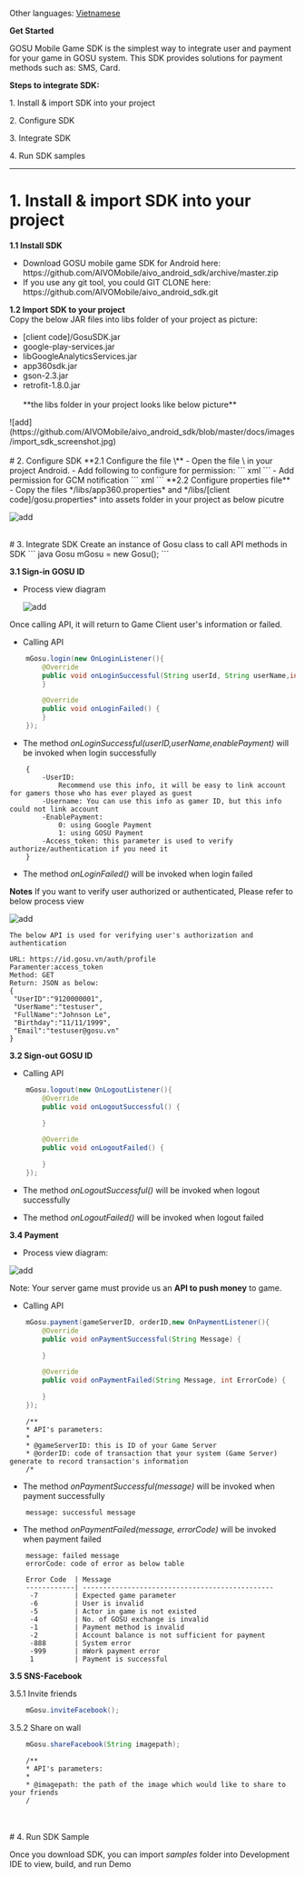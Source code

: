 Other languages: [Vietnamese](README_VI.md)

**Get Started**

GOSU Mobile Game SDK is the simplest way to integrate user and payment for
your game in GOSU system. This SDK provides solutions for payment
methods such as: SMS, Card.



**Steps to integrate SDK:**

​1. Install & import SDK into your project

​2. Configure SDK

​3. Integrate SDK

​4. Run SDK samples

<hr/>

# 1. Install & import SDK into your project
**1.1 Install SDK**
<ul>
	<li>Download GOSU mobile game SDK for Android here: 
	https://github.com/AIVOMobile/aivo_android_sdk/archive/master.zip </li>
	<li>If you use any git tool, you could GIT CLONE here: 
	https://github.com/AIVOMobile/aivo_android_sdk.git</li>

</ul>

**1.2 Import SDK to your project**
<br/>
Copy the below JAR files into libs folder of your project as picture:
<ul>
	<li>[client code]/GosuSDK.jar</li>
	<li>google-play-services.jar</li>
	<li>libGoogleAnalyticsServices.jar</li>
	<li>app360sdk.jar</li>
	<li>gson-2.3.jar</li>
	<li>retrofit-1.8.0.jar</li>
	<br/>
	**the libs folder in your project looks like below picture**
</ul>
![add](https://github.com/AIVOMobile/aivo_android_sdk/blob/master/docs/images/import_sdk_screenshot.jpg)
<br/>
<br/>
# 2. Configure SDK
**2.1 Configure the file \<AndroidMainfest.xml\>**
- Open the file \<AndroidMainfest.xml\> in your project Android.
- Add following to configure for permission:
``` xml
	<uses-permission android:name="android.permission.WRITE_EXTERNAL_STORAGE" />
	<uses-permission android:name="android.permission.INTERNET" />
	<uses-permission android:name="android.permission.ACCESS_WIFI_STATE" />
	<uses-permission android:name="android.permission.ACCESS_NETWORK_STATE" />
	<uses-permission android:name="android.permission.READ_PHONE_STATE"/> 
	<uses-permission android:name="android.permission.GET_ACCOUNTS" />
	<uses-permission android:name="android.permission.WAKE_LOCK" />
	<uses-permission android:name="android.permission.VIBRATE" />
	<uses-permission android:name="com.google.android.c2dm.permission.RECEIVE" />
```
- Add permission for GCM notification
``` xml
	<permission android:name="<your_package_name>.permission.C2D_MESSAGE" 
				android:protectionLevel="signature" />
    <uses-permission android:name="<your_package_name>.permission.C2D_MESSAGE" />
	<receiver
        android:name="com.google.android.gcm.GCMBroadcastReceiver"
        android:permission="com.google.android.c2dm.permission.SEND" >
        <intent-filter>
            <action android:name="com.google.android.c2dm.intent.RECEIVE" />
            <action android:name="com.google.android.c2dm.intent.REGISTRATION" />
            <category android:name="<your_package_name>" />
        </intent-filter>
    </receiver>
    <service android:name="com.gusu.mobile.sdk.GCMIntentService" /> 
```
**2.2 Configure properties file**
- Copy the files */libs/app360.properties* and */libs/[client code]/gosu.properties* into assets folder in your project as 
below picutre

![add](https://github.com/AIVOMobile/aivo_android_sdk/blob/master/docs/images/assets_folder.jpg)

<br/>
# 3. Integrate SDK
Create an instance of Gosu class to call API methods in SDK
``` java
Gosu mGosu = new Gosu();
```

**3.1 Sign-in GOSU ID**

- Process view diagram
	
	![add](https://github.com/AIVOMobile/aivo_android_sdk/blob/master/docs/images/gosu_sdk_login.png)

Once calling API, it will return to Game Client user's information or failed.<br> 

- Calling API
``` java
	mGosu.login(new OnLoginListener(){
		@Override
	    public void onLoginSuccessful(String userId, String userName,int enablePayment, String access_token) {
		}

		@Override
	    public void onLoginFailed() {
	    }
	});
```
- The method *onLoginSuccessful(userID,userName,enablePayment)* will be invoked when login successfully
``` 
	{
		-UserID: 
			Recommend use this info, it will be easy to link account for gamers those who has ever played as guest
		-Username: You can use this info as gamer ID, but this info could not link account
		-EnablePayment: 
			0: using Google Payment
			1: using GOSU Payment
		-Access_token: this parameter is used to verify authorize/authentication if you need it
	}
```
- The method *onLoginFailed()* will be invoked when login failed

**Notes**
If you want to verify user authorized or authenticated, Please refer to below process view

![add](https://github.com/AIVOMobile/aivo_android_sdk/blob/master/docs/images/gosu_sdk_login2.png)

```
The below API is used for verifying user's authorization and authentication

URL: https://id.gosu.vn/auth/profile
Paramenter:access_token
Method: GET
Return: JSON as below:
{
 "UserID":"9120000001",
 "UserName":"testuser",
 "FullName":"Johnson Le",
 "Birthday":"11/11/1999",
 "Email":"testuser@gosu.vn"
}
```

**3.2 Sign-out GOSU ID**
- Calling API
``` java
	mGosu.logout(new OnLogoutListener(){
		@Override
	    public void onLogoutSuccessful() {

		}

		@Override
	    public void onLogoutFailed() {

	    }
	});
```
- The method *onLogoutSuccessful()* will be invoked when logout successfully

- The method *onLogoutFailed()* will be invoked when logout failed

**3.4 Payment**

- Process view diagram:

![add](https://github.com/AIVOMobile/aivo_android_sdk/blob/master/docs/images/gosu_sdk_payment.png)

Note: Your server game must provide us an **API to push money** to game.

- Calling API
``` java
	mGosu.payment(gameServerID, orderID,new OnPaymentListener(){
		@Override
	    public void onPaymentSuccessful(String Message) {

		}

		@Override
	    public void onPaymentFailed(String Message, int ErrorCode) {

	    }		
	}); 

```
```
	/**
	* API's parameters:
	*
	* @gameServerID: this is ID of your Game Server
	* @orderID: code of transaction that your system (Game Server) generate to record transaction's information
	/*	
```
- The method *onPaymentSuccessful(message)* will be invoked when payment successfully
```
	message: successful message
```
- The method *onPaymentFailed(message, errorCode)* will be invoked when payment failed
```
	message: failed message
	errorCode: code of error as below table

	Error Code  | Message
	------------| -----------------------------------------------
	 -7			| Expected game parameter
	 -6			| User is invalid
	 -5			| Actor in game is not existed
	 -4			| No. of GOSU exchange is invalid
	 -1			| Payment method is invalid
	 -2			| Account balance is not sufficient for payment
	 -888		| System error
	 -999		| mWork payment error
	 1			| Payment is successful

```

**3.5 SNS-Facebook**

3.5.1 Invite friends

``` java
	mGosu.inviteFacebook();
```

3.5.2 Share on wall

``` java
	mGosu.shareFacebook(String imagepath);
```
```
	/**
	* API's parameters:
	*
	* @imagepath: the path of the image which would like to share to your friends
	/
```

<br/>
<br/>
# 4. Run SDK Sample

Once you download SDK, you can import *samples* folder into Development IDE to view, build, and run Demo